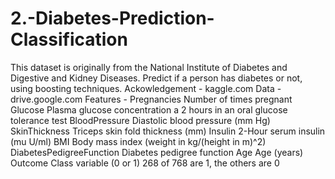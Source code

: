 # 2.-Diabetes-Prediction-Classification
This dataset is originally from the National Institute of Diabetes and Digestive and Kidney Diseases. Predict if a person has diabetes or not, using boosting techniques.     Ackowledgement - kaggle.com  Data - drive.google.com  Features -   Pregnancies Number of times pregnant      Glucose Plasma glucose concentration a 2 hours in an oral glucose tolerance test      BloodPressure Diastolic blood pressure (mm Hg)      SkinThickness Triceps skin fold thickness (mm)      Insulin 2-Hour serum insulin (mu U/ml)      BMI Body mass index (weight in kg/(height in m)^2)      DiabetesPedigreeFunction Diabetes pedigree function      Age Age (years)      Outcome Class variable (0 or 1) 268 of 768 are 1, the others are 0

